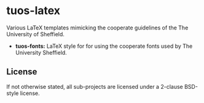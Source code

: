 # tuos-latex
Various LaTeX templates mimicking the cooperate guidelines of the The
University of Sheffield.

* **tuos-fonts:** LaTeX style for for using the cooperate fonts used
  by The University Sheffield.


## License
If not otherwise stated, all sub-projects are licensed under a
2-clause BSD-style license.

